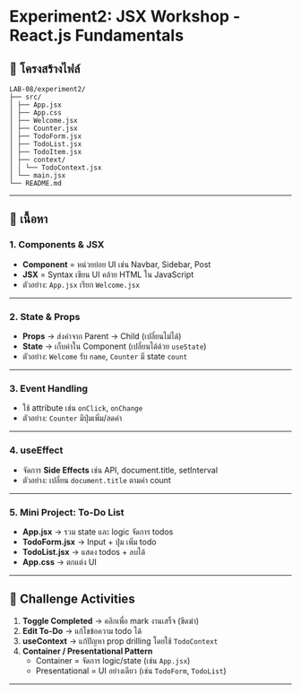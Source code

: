 # Experiment2: JSX Workshop - React.js Fundamentals

## 📂 โครงสร้างไฟล์
    LAB-08/experiment2/
    ├── src/
    │ ├── App.jsx
    │ ├── App.css
    │ ├── Welcome.jsx
    │ ├── Counter.jsx
    │ ├── TodoForm.jsx
    │ ├── TodoList.jsx
    │ ├── TodoItem.jsx
    │ ├── context/
    │ │ └── TodoContext.jsx
    │ └── main.jsx 
    └── README.md

---

## 📝 เนื้อหา

### 1. Components & JSX
- **Component** = หน่วยย่อย UI เช่น Navbar, Sidebar, Post  
- **JSX** = Syntax เขียน UI คล้าย HTML ใน JavaScript  
- ตัวอย่าง: `App.jsx` เรียก `Welcome.jsx`

---

### 2. State & Props
- **Props** → ส่งค่าจาก Parent → Child (เปลี่ยนไม่ได้)  
- **State** → เก็บค่าใน Component (เปลี่ยนได้ด้วย `useState`)  
- ตัวอย่าง: `Welcome` รับ `name`, `Counter` มี state `count`

---

### 3. Event Handling
- ใช้ attribute เช่น `onClick`, `onChange`  
- ตัวอย่าง: `Counter` มีปุ่มเพิ่ม/ลดค่า

---

### 4. useEffect
- จัดการ **Side Effects** เช่น API, document.title, setInterval  
- ตัวอย่าง: เปลี่ยน `document.title` ตามค่า count

---

### 5. Mini Project: To-Do List
- **App.jsx** → รวม state และ logic จัดการ todos  
- **TodoForm.jsx** → Input + ปุ่ม เพิ่ม todo  
- **TodoList.jsx** → แสดง todos + ลบได้  
- **App.css** → ตกแต่ง UI

---

## 🚀 Challenge Activities
1. **Toggle Completed** → คลิกเพื่อ mark งานเสร็จ (ขีดฆ่า)  
2. **Edit To-Do** → แก้ไขข้อความ todo ได้  
3. **useContext** → แก้ปัญหา prop drilling โดยใช้ `TodoContext`  
4. **Container / Presentational Pattern**  
   - Container = จัดการ logic/state (เช่น `App.jsx`)  
   - Presentational = UI อย่างเดียว (เช่น `TodoForm`, `TodoList`)  

---
